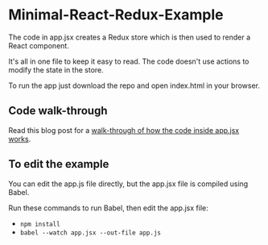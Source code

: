 # Minimal-React-Redux-Example

The code in app.jsx creates a Redux store which is then used to render a React component.

It's all in one file to keep it easy to read. The code doesn't use actions to modify the state in the store.

To run the app just download the repo and open index.html in your browser.

## Code walk-through

Read this blog post for a [walk-through of how the code inside app.jsx works](http://www.mattzeunert.com/2015/12/13/minimal-react-redux-example.html).

## To edit the example 

You can edit the app.js file directly, but the app.jsx file is compiled using Babel.

Run these commands to run Babel, then edit the app.jsx file:

- `npm install`
- `babel --watch app.jsx --out-file app.js`
